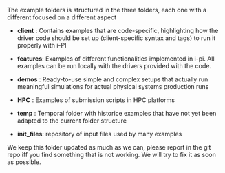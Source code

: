 The example folders is structured in the three folders, each one with a different focused on a different aspect

- **client**  :    Contains examples that are code-specific, highlighting how the driver code should be set up
                   (client-specific syntax and tags) to run it properly with i-PI

- **features**:    Examples of different functionalities implemented in i-pi. 
                   All examples can be run locally with the drivers provided with the code.

- **demos**   :    Ready-to-use simple and complex setups that actually run meaningful simulations
                   for actual physical systems production runs
              
- **HPC**     :    Examples of submission scripts in HPC platforms

- **temp**    :    Temporal folder with historice examples that have not yet been adapted
                   to the current folder structure

- **init_files**: repository of input files used by many examples

We keep this folder updated as much as we can, 
please report  in the git repo iff you find something that is not working. 
We will try to fix it as soon as possible.

